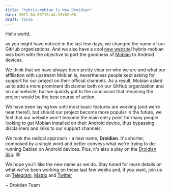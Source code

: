 ```yaml
---
title: "hybris-mobian Is Now Droidian"
date: 2021-04-03T15:44:37+02:00
draft: false
---
```


Hello world, 

as you might have noticed in the last few days, we changed the name of our GitHub organizations. And we also have a cool [new website](https://droidian.org)!
hybris-mobian was born with the objective to port the goodness of [Mobian](https://mobian-project.org) to Android devices.

We think that we have always been pretty clear on who we are and what our affiliation with upstream Mobian is, nevertheless people kept asking for support for our project on their official channels.
As a result, Mobian asked us to add a more prominent disclaimer both on our GitHub organization and on our website, but we quickly got to the conclusion that renaming the project would be the best course of action.
<!--more-->
We have been laying low until most basic features are working (and we're near there!), but should our project become more popular in the future, we feel that our website won't become the main entry point for many people looking to get Mobian installed on their Android device, thus bypassing disclaimers and links to our support channels.

We took the radical approach - a new name, **Droidian**. It's shorter, composed by a single word and better conveys what we're trying to do: running Debian on Android devices. Plus, it's also a play on the [Droidian Slip](https://www.urbandictionary.com/define.php?term=Droidian%20Slip). :smile:

We hope you'll like the new name as we do. Stay tuned for more details on what we've been working on these last few weeks and, if you want, join us on [Telegram](https://t.me/droidian), [Matrix](https://matrix.to/#/#droidian:matrix.org) and [Twitter](https://twitter.com/droidianlinux) 

~ Droidian Team
